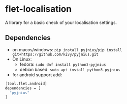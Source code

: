 # flet-localisation
A library for a basic check of your localisation settings.
## Dependencies
- on macos/windows: `pip install pyjnius`/`pip install git+https://github.com/kivy/pyjnius.git`
- On Linux:
    - fedora: `sudo dnf install python3-pyjnius`
    - debian based: `sudo apt install python3-pyjnius`
- for android support add:
```bash
[tool.flet.android]
dependencies = [
  "pyjnius"
]
```
